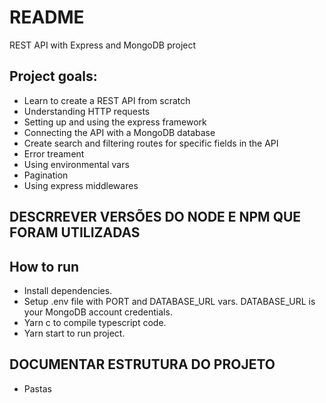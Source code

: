 # README

REST API with Express and MongoDB project

## Project goals:

- Learn to create a REST API from scratch
- Understanding HTTP requests
- Setting up and using the express framework
- Connecting the API with a MongoDB database
- Create search and filtering routes for specific fields in the API
- Error treament
- Using environmental vars
- Pagination
- Using express middlewares

## DESCRREVER VERSÕES DO NODE E NPM QUE FORAM UTILIZADAS

## How to run

- Install dependencies.
- Setup .env file with PORT and DATABASE_URL vars. DATABASE_URL is your MongoDB account credentials.
- Yarn c to compile typescript code.
- Yarn start to run project.

## DOCUMENTAR ESTRUTURA DO PROJETO

- Pastas
